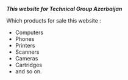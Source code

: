 ***This website for Technical Group Azerbaijan***

Which products for sale this website :
- Computers
- Phones
- Printers
- Scanners
- Cameras
- Cartridges
- and so on.
